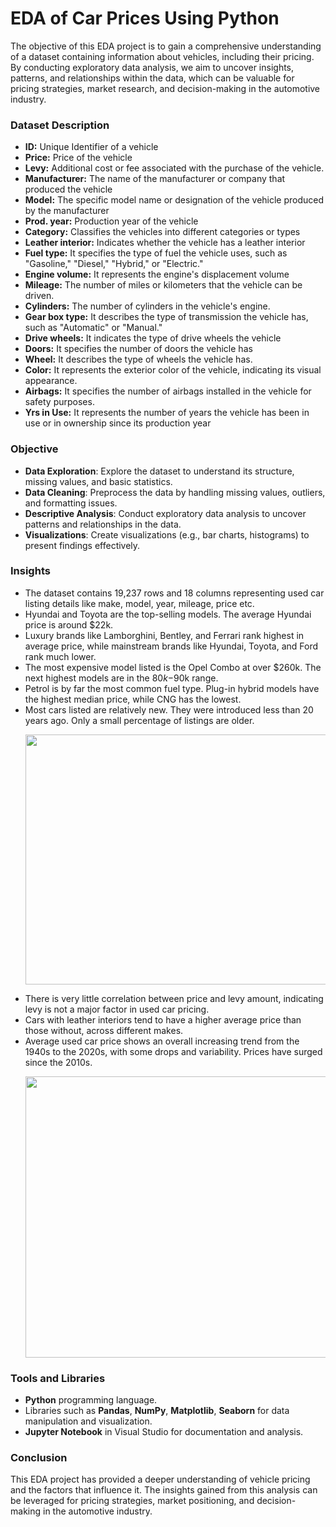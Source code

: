 # EDA of Car Prices Using Python

The objective of this EDA project is to gain a comprehensive understanding of a dataset containing information about vehicles, including their pricing. By conducting exploratory data analysis, we aim to uncover insights, patterns, and relationships within the data, which can be valuable for pricing strategies, market research, and decision-making in the automotive industry.

### Dataset Description
* **ID:** Unique Identifier of a vehicle
* **Price:** Price of the vehicle
* **Levy:** Additional cost or fee associated with the purchase of the vehicle.
* **Manufacturer:** The name of the manufacturer or company that produced the vehicle
* **Model:** The specific model name or designation of the vehicle produced by the manufacturer
* **Prod. year:** Production year of the vehicle
* **Category:** Classifies the vehicles into different categories or types
* **Leather interior:** Indicates whether the vehicle has a leather interior
* **Fuel type:** It specifies the type of fuel the vehicle uses, such as "Gasoline," "Diesel," "Hybrid," or "Electric."
* **Engine volume:** It represents the engine's displacement volume
* **Mileage:** The number of miles or kilometers that the vehicle can be driven.
* **Cylinders:** The number of cylinders in the vehicle's engine.
* **Gear box type:** It describes the type of transmission the vehicle has, such as "Automatic" or "Manual."
* **Drive wheels:** It indicates the type of drive wheels the vehicle
* **Doors:** It specifies the number of doors the vehicle has
* **Wheel:** It describes the type of wheels the vehicle has.
* **Color:** It represents the exterior color of the vehicle, indicating its visual appearance.
* **Airbags:** It specifies the number of airbags installed in the vehicle for safety purposes.
* **Yrs in Use:** It represents the number of years the vehicle has been in use or in ownership since its production year

### Objective
* **Data Exploration**: Explore the dataset to understand its structure, missing values, and basic statistics.
* **Data Cleaning**: Preprocess the data by handling missing values, outliers, and formatting issues.
* **Descriptive Analysis**: Conduct exploratory data analysis to uncover patterns and relationships in the data.
* **Visualizations**: Create visualizations (e.g., bar charts, histograms) to present findings effectively.

### Insights
* The dataset contains 19,237 rows and 18 columns representing used car listing details like make, model, year, mileage, price etc.
* Hyundai and Toyota are the top-selling models. The average Hyundai price is around $22k.
* Luxury brands like Lamborghini, Bentley, and Ferrari rank highest in average price, while mainstream brands like Hyundai, Toyota, and Ford rank much lower.
* The most expensive model listed is the Opel Combo at over $260k. The next highest models are in the $80k-$90k range.
* Petrol is by far the most common fuel type. Plug-in hybrid models have the highest median price, while CNG has the lowest.
* Most cars listed are relatively new. They were introduced less than 20 years ago. Only a small percentage of listings are older. <p align="center"> <img src="https://github.com/Utkarsh11-git/EDA_Car_Price_Python-/assets/92782014/a6e9ae75-9c99-4023-b1cc-3c3e23186b33.png" width="600" height="400"> </p>
* There is very little correlation between price and levy amount, indicating levy is not a major factor in used car pricing.
* Cars with leather interiors tend to have a higher average price than those without, across different makes.
* Average used car price shows an overall increasing trend from the 1940s to the 2020s, with some drops and variability. Prices have surged since the 2010s.<p align="center"> <img src="https://github.com/Utkarsh11-git/EDA_Car_Price_Python-/assets/92782014/ff2a1315-8d0b-42c5-9ff7-4050f49db311.png" width="650" height="450"> </p>

### Tools and Libraries
* **Python** programming language.
* Libraries such as **Pandas**, **NumPy**, **Matplotlib**, **Seaborn** for data manipulation and visualization.
* **Jupyter Notebook** in Visual Studio for documentation and analysis.

### Conclusion
This EDA project has provided a deeper understanding of vehicle pricing and the factors that influence it. The insights gained from this analysis can be leveraged for pricing strategies, market positioning, and decision-making in the automotive industry.
